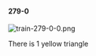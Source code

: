 #### 279-0
![train-279-0-0.png](https://github.com/lil-lab/nlvr/raw/master/nlvr/train/images/15/train-279-0-0.png "train-279-0-0.png")

There is 1 yellow triangle